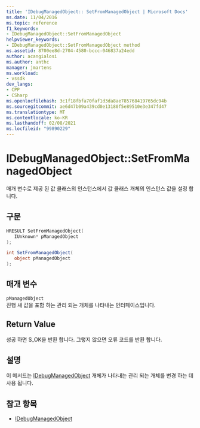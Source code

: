 ```yaml
---
title: 'IDebugManagedObject:: SetFromManagedObject | Microsoft Docs'
ms.date: 11/04/2016
ms.topic: reference
f1_keywords:
- IDebugManagedObject::SetFromManagedObject
helpviewer_keywords:
- IDebugManagedObject::SetFromManagedObject method
ms.assetid: 8700ee8d-2704-4580-bccc-046837a24edd
author: acangialosi
ms.author: anthc
manager: jmartens
ms.workload:
- vssdk
dev_langs:
- CPP
- CSharp
ms.openlocfilehash: 3c1f18fbfa70faf1d3da8ae785768419765dc94b
ms.sourcegitcommit: ae6d47b09a439cd0e13180f5e89510e3e347fd47
ms.translationtype: MT
ms.contentlocale: ko-KR
ms.lasthandoff: 02/08/2021
ms.locfileid: "99890229"
---
```

# <a name="idebugmanagedobjectsetfrommanagedobject"></a>IDebugManagedObject::SetFromManagedObject
매개 변수로 제공 된 값 클래스의 인스턴스에서 값 클래스 개체의 인스턴스 값을 설정 합니다.

## <a name="syntax"></a>구문

```cpp
HRESULT SetFromManagedObject( 
   IUnknown* pManagedObject
);
```

```csharp
int SetFromManagedObject(
   object pManagedObject
);
```

## <a name="parameters"></a>매개 변수
`pManagedObject`\
진행 새 값을 포함 하는 관리 되는 개체를 나타내는 인터페이스입니다.

## <a name="return-value"></a>Return Value
 성공 하면 S_OK을 반환 합니다. 그렇지 않으면 오류 코드를 반환 합니다.

## <a name="remarks"></a>설명
 이 메서드는 [IDebugManagedObject](../../../extensibility/debugger/reference/idebugmanagedobject.md) 개체가 나타내는 관리 되는 개체를 변경 하는 데 사용 됩니다.

## <a name="see-also"></a>참고 항목
- [IDebugManagedObject](../../../extensibility/debugger/reference/idebugmanagedobject.md)
